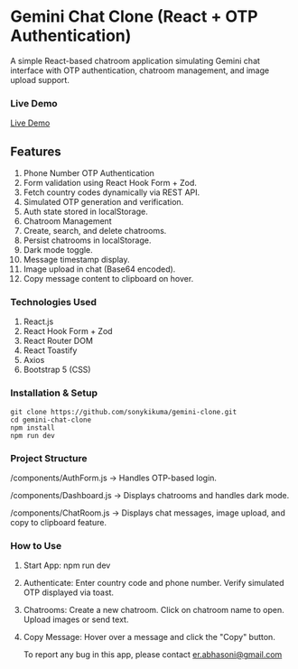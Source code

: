 # Gemini Chat Clone (React + OTP Authentication)

A simple React-based chatroom application simulating Gemini chat interface with OTP authentication, chatroom management, and image upload support.

### Live Demo

[Live Demo](https://gemini-clone-virid-alpha.vercel.app)

## Features

1. Phone Number OTP Authentication
2. Form validation using React Hook Form + Zod.
3. Fetch country codes dynamically via REST API.
4. Simulated OTP generation and verification.
5. Auth state stored in localStorage.
6. Chatroom Management
7. Create, search, and delete chatrooms.
8. Persist chatrooms in localStorage.
9. Dark mode toggle.
10. Message timestamp display.
11. Image upload in chat (Base64 encoded).
12. Copy message content to clipboard on hover.

### Technologies Used

1. React.js
2. React Hook Form + Zod
3. React Router DOM
4. React Toastify
5. Axios
6. Bootstrap 5 (CSS)

### Installation & Setup

```
git clone https://github.com/sonykikuma/gemini-clone.git
cd gemini-chat-clone
npm install
npm run dev
```

### Project Structure

/components/AuthForm.js → Handles OTP-based login.

/components/Dashboard.js → Displays chatrooms and handles dark mode.

/components/ChatRoom.js → Displays chat messages, image upload, and copy to clipboard feature.

### How to Use

1. Start App: npm run dev
2. Authenticate:
   Enter country code and phone number.
   Verify simulated OTP displayed via toast.
3. Chatrooms:
   Create a new chatroom.
   Click on chatroom name to open.
   Upload images or send text.
4. Copy Message:
   Hover over a message and click the "Copy" button.

   To report any bug in this app, please contact er.abhasoni@gmail.com
